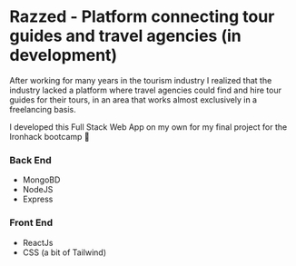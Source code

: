 # Razzed - Platform connecting tour guides and travel agencies (in development)

After working for many years in the tourism industry I realized that the industry lacked a platform where travel agencies could find and hire tour guides for their tours, in an area that works almost exclusively in a freelancing basis.

I developed this Full Stack Web App on my own for my final project for the Ironhack bootcamp 🚀

### Back End

- MongoBD
- NodeJS
- Express

### Front End

- ReactJs
- CSS (a bit of Tailwind)

